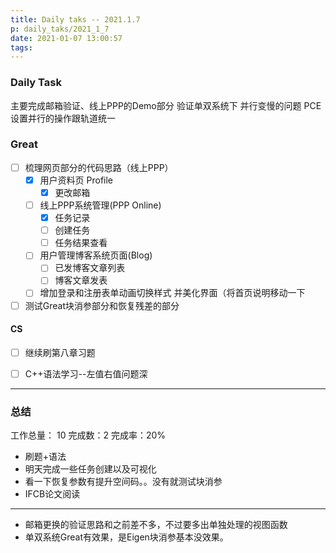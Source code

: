 ```yaml
---
title: Daily taks -- 2021.1.7
p: daily_taks/2021_1_7
date: 2021-01-07 13:00:57
tags:
---
```



### Daily Task
主要完成邮箱验证、线上PPP的Demo部分
验证单双系统下 并行变慢的问题
PCE设置并行的操作跟轨道统一

<!--more-->

### Great
* [ ] 梳理网页部分的代码思路（线上PPP）
    * [x] 用户资料页 Profile 
        * [x] 更改邮箱
    * [ ] 线上PPP系统管理(PPP Online)
        * [x] 任务记录
        * [ ] 创建任务
        * [ ] 任务结果查看
    * [ ] 用户管理博客系统页面(Blog)
        * [ ] 已发博客文章列表
        * [ ] 博客文章发表
    * [ ] 增加登录和注册表单动画切换样式 并美化界面（将首页说明移动一下
* [ ] 测试Great块消参部分和恢复残差的部分

#### CS
* [ ] 继续刷第八章习题
* [ ] C++语法学习--左值右值问题深


--- 
### 总结
工作总量： 10
完成数：2
完成率：20%
* 刷题+语法
* 明天完成一些任务创建以及可视化
* 看一下恢复参数有提升空间码。。没有就测试块消参
* IFCB论文阅读

---

* 邮箱更换的验证思路和之前差不多，不过要多出单独处理的视图函数
* 单双系统Great有效果，是Eigen块消参基本没效果。



